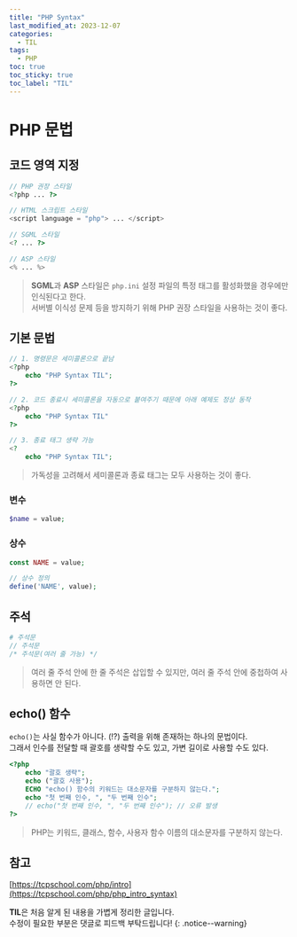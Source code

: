 ```yaml
---
title: "PHP Syntax"
last_modified_at: 2023-12-07
categories:
  - TIL
tags:
  - PHP
toc: true
toc_sticky: true
toc_label: "TIL"
---
```


# PHP 문법

## 코드 영역 지정

```php
// PHP 권장 스타일
<?php ... ?>

// HTML 스크립트 스타일
<script language = "php"> ... </script>

// SGML 스타일
<? ... ?>

// ASP 스타일
<% ... %>
```

> **SGML**과 **ASP** 스타일은 `php.ini` 설정 파일의 특정 태그를 활성화했을 경우에만 인식된다고 한다.<br>
서버별 이식성 문제 등을 방지하기 위해 PHP 권장 스타일을 사용하는 것이 좋다.

## 기본 문법

```php
// 1. 명령문은 세미콜론으로 끝남
<?php
    echo "PHP Syntax TIL";
?>

// 2. 코드 종료시 세미콜론을 자동으로 붙여주기 때문에 아래 예제도 정상 동작
<?php
    echo "PHP Syntax TIL"
?>

// 3. 종료 태그 생략 가능
<?
    echo "PHP Syntax TIL";
```

> 가독성을 고려해서 세미콜론과 종료 태그는 모두 사용하는 것이 좋다.

### 변수

```php
$name = value;
```

### 상수

```php
const NAME = value;

// 상수 정의
define('NAME', value);
```

## 주석

```php
# 주석문
// 주석문
/* 주석문(여러 줄 가능) */
```

> 여러 줄 주석 안에 한 줄 주석은 삽입할 수 있지만, 여러 줄 주석 안에 중첩하여 사용하면 안 된다.

## echo() 함수

`echo()`는 사실 함수가 아니다. (!?) 출력을 위해 존재하는 하나의 문법이다.<br>
그래서 인수를 전달할 때 괄호를 생략할 수도 있고, 가변 길이로 사용할 수도 있다.<br>

```php
<?php
    echo "괄호 생략";
    echo ("괄호 사용");
    ECHO "echo() 함수의 키워드는 대소문자를 구분하지 않는다.";
    echo "첫 번째 인수, ", "두 번째 인수";
    // echo("첫 번째 인수, ", "두 번째 인수"); // 오류 발생
?>
```

> PHP는 키워드, 클래스, 함수, 사용자 함수 이름의 대소문자를 구분하지 않는다.

## 참고

[https://tcpschool.com/php/intro](https://tcpschool.com/php/php_intro_syntax)

**TIL**은 처음 알게 된 내용을 가볍게 정리한 글입니다.<br>
수정이 필요한 부분은 댓글로 피드백 부탁드립니다!
{: .notice--warning}